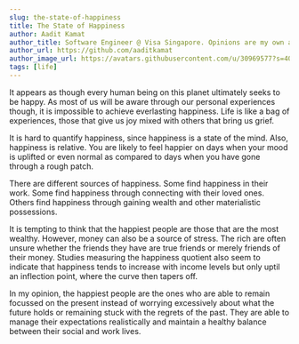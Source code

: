 ```yaml
---
slug: the-state-of-happiness
title: The State of Happiness
author: Aadit Kamat
author_title: Software Engineer @ Visa Singapore. Opinions are my own and not the views of my employer.
author_url: https://github.com/aaditkamat
author_image_url: https://avatars.githubusercontent.com/u/30969577?s=400&u=9558fc3557d79c88a7080034fe8c22654aca2e4d&v=4
tags: [life]
---
```


It appears as though every human being on this planet ultimately seeks to be happy. As most of us will be aware through our personal experiences though, it is impossible to achieve everlasting happiness. Life is like a bag of experiences, those that give us joy mixed with others that bring us grief.

It is hard to quantify happiness, since happiness is a state of the mind. Also, happiness is relative. You are likely to feel happier on days when your mood is uplifted or even normal as compared to days when you have gone through a rough patch.

There are different sources of happiness. Some find happiness in their work. Some find happiness through connecting with their loved ones. Others find happiness through gaining wealth and other materialistic possessions.

It is tempting to think that the happiest people are those that are the most wealthy. However, money can also be a source of stress. The rich are often unsure whether the friends they have are true friends or merely friends of their money. Studies measuring the happiness quotient also seem to indicate that happiness tends to increase with income levels but only uptil an inflection point, where the curve then tapers off.

In my opinion, the happiest people are the ones who are able to remain focussed on the present instead of worrying excessively about what the future holds or remaining stuck with the regrets of the past. They are able to manage their expectations realistically and maintain a healthy balance between their social and work lives.
